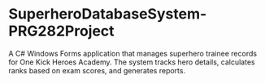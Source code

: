 # SuperheroDatabaseSystem-PRG282Project
A C# Windows Forms application that manages superhero trainee records for One Kick Heroes Academy. The system tracks hero details, calculates ranks based on exam scores, and generates reports.

